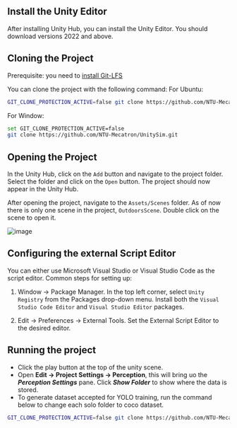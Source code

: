 ## Install the Unity Editor

After installing Unity Hub, you can install the Unity Editor. You should download versions 2022 and above.

## Cloning the Project

Prerequisite: you need to [install Git-LFS](https://docs.github.com/en/repositories/working-with-files/managing-large-files/installing-git-large-file-storage)

You can clone the project with the following command:
For Ubuntu:
```bash
GIT_CLONE_PROTECTION_ACTIVE=false git clone https://github.com/NTU-Mecatron/UnitySim.git
```
For Window:
```bash
set GIT_CLONE_PROTECTION_ACTIVE=false 
git clone https://github.com/NTU-Mecatron/UnitySim.git
```

## Opening the Project

In the Unity Hub, click on the `Add` button and navigate to the project folder. Select the folder and click on the `Open` button. The project should now appear in the Unity Hub.

After opening the project, navigate to the `Assets/Scenes` folder. As of now there is only one scene in the project, `OutdoorsScene`. Double click on the scene to open it.

![image](https://github.com/user-attachments/assets/4a662bd5-343a-40a9-ae2b-1ae07316df5a)

## Configuring the external Script Editor

You can either use Microsoft Visual Studio or Visual Studio Code as the script editor. Common steps for setting up:  

1. Window -> Package Manager. In the top left corner, select `Unity Registry` from the Packages drop-down menu. Install both the `Visual Studio Code Editor` and `Visual Studio Editor` packages.

2. Edit -> Preferences -> External Tools. Set the External Script Editor to the desired editor.

## Running the project
- Click the play button at the top of the unity scene.
- Open **Edit -> Project Settings -> Perception**, this will bring uo the **_Perception Settings_** pane. Click _**Show Folder**_ to show where the data is stored.
- To generate dataset accepted for YOLO training, run the command below to change each solo folder to coco dataset.
```bash
GIT_CLONE_PROTECTION_ACTIVE=false git clone https://github.com/NTU-Mecatron/UnitySim.git
```

